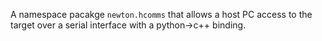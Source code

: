 A namespace pacakge `newton.hcomms` that allows a host PC access to the target over a serial interface with a python->c++ binding.